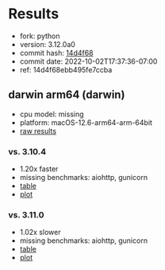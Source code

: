 # Results

- fork: python
- version: 3.12.0a0
- commit hash: [14d4f68](https://github.com/python/cpython/commit/14d4f68)
- commit date: 2022-10-02T17:37:36-07:00
- ref: 14d4f68ebb495fe7ccba

## darwin arm64 (darwin)

- cpu model: missing
- platform: macOS-12.6-arm64-arm-64bit
- [raw results](bm-20221002-darwin-arm64-python-14d4f68ebb495fe7ccba-3.12.0a0-14d4f68.json)

### vs. 3.10.4

- 1.20x faster
- missing benchmarks: aiohttp, gunicorn
- [table](bm-20221002-darwin-arm64-python-14d4f68ebb495fe7ccba-3.12.0a0-14d4f68-vs-3.10.4.md)
- [plot](bm-20221002-darwin-arm64-python-14d4f68ebb495fe7ccba-3.12.0a0-14d4f68-vs-3.10.4.png)

### vs. 3.11.0

- 1.02x slower
- missing benchmarks: aiohttp, gunicorn
- [table](bm-20221002-darwin-arm64-python-14d4f68ebb495fe7ccba-3.12.0a0-14d4f68-vs-3.11.0.md)
- [plot](bm-20221002-darwin-arm64-python-14d4f68ebb495fe7ccba-3.12.0a0-14d4f68-vs-3.11.0.png)

